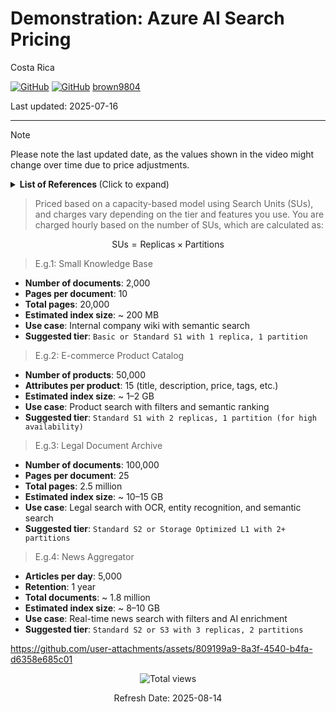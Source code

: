 # Demonstration: Azure AI Search Pricing 

Costa Rica

[![GitHub](https://badgen.net/badge/icon/github?icon=github&label)](https://github.com) 
[![GitHub](https://img.shields.io/badge/--181717?logo=github&logoColor=ffffff)](https://github.com/)
[brown9804](https://github.com/brown9804)

Last updated: 2025-07-16

----------

> [!NOTE]
> Please note the last updated date, as the values shown in the video might change over time due to price adjustments.

<details>
<summary><b>List of References </b> (Click to expand)</summary>

- [Azure Pricing Calculator](https://azure.microsoft.com/en-us/pricing/calculator/)
- [Azure AI Search pricing](https://azure.microsoft.com/en-us/pricing/details/search/?msockid=38ec3806873362243e122ce086486339)

</details>

> Priced based on a capacity-based model using Search Units (SUs), and charges vary depending on the tier and features you use. You are charged hourly based on the number of SUs, which are calculated as:

   $$
   \text{SUs} = \text{Replicas} \times \text{Partitions}
   $$

> E.g.1: Small Knowledge Base

- **Number of documents**: 2,000  
- **Pages per document**: 10  
- **Total pages**: 20,000  
- **Estimated index size**: ~ 200 MB  
- **Use case**: Internal company wiki with semantic search  
- **Suggested tier**: `Basic or Standard S1 with 1 replica, 1 partition`

> E.g.2: E-commerce Product Catalog

- **Number of products**: 50,000  
- **Attributes per product**: 15 (title, description, price, tags, etc.)  
- **Estimated index size**: ~ 1–2 GB  
- **Use case**: Product search with filters and semantic ranking  
- **Suggested tier**: `Standard S1 with 2 replicas, 1 partition (for high availability)`  

> E.g.3: Legal Document Archive

- **Number of documents**: 100,000  
- **Pages per document**: 25  
- **Total pages**: 2.5 million  
- **Estimated index size**: ~ 10–15 GB  
- **Use case**: Legal search with OCR, entity recognition, and semantic search  
- **Suggested tier**: `Standard S2 or Storage Optimized L1 with 2+ partitions`  

> E.g.4: News Aggregator

- **Articles per day**: 5,000  
- **Retention**: 1 year  
- **Total documents**: ~ 1.8 million  
- **Estimated index size**: ~ 8–10 GB  
- **Use case**: Real-time news search with filters and AI enrichment  
- **Suggested tier**: `Standard S2 or S3 with 3 replicas, 2 partitions`

<https://github.com/user-attachments/assets/809199a9-8a3f-4540-b4fa-d6358e685c01>

<!-- START BADGE -->
<div align="center">
  <img src="https://img.shields.io/badge/Total%20views-1332-limegreen" alt="Total views">
  <p>Refresh Date: 2025-08-14</p>
</div>
<!-- END BADGE -->
